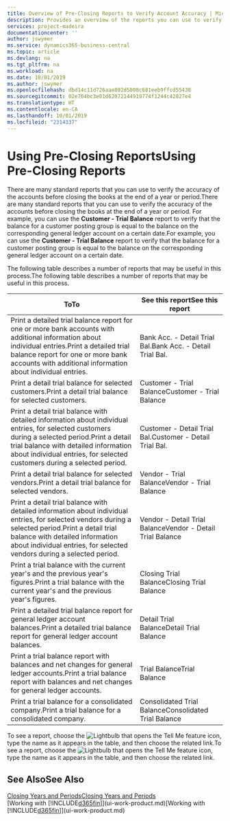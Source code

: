 ```yaml
---
title: Overview of Pre-Closing Reports to Verify Account Accuracy | Microsoft Docs
description: Provides an overview of the reports you can use to verify the accuracy of accounts before closing the books at the end of a year or period.
services: project-madeira
documentationcenter: ''
author: jswymer
ms.service: dynamics365-business-central
ms.topic: article
ms.devlang: na
ms.tgt_pltfrm: na
ms.workload: na
ms.date: 10/01/2019
ms.author: jswymer
ms.openlocfilehash: dbd14c11d726aae802d5008c681eeb9ffcd55438
ms.sourcegitcommit: 02e704bc3e01d62072144919774f1244c42827e4
ms.translationtype: HT
ms.contentlocale: en-CA
ms.lasthandoff: 10/01/2019
ms.locfileid: "2314337"
---
```

# <a name="using-pre-closing-reports"></a><span data-ttu-id="2dd6f-103">Using Pre-Closing Reports</span><span class="sxs-lookup"><span data-stu-id="2dd6f-103">Using Pre-Closing Reports</span></span>
<span data-ttu-id="2dd6f-104">There are many standard reports that you can use to verify the accuracy of the accounts before closing the books at the end of a year or period.</span><span class="sxs-lookup"><span data-stu-id="2dd6f-104">There are many standard reports that you can use to verify the accuracy of the accounts before closing the books at the end of a year or period.</span></span> <span data-ttu-id="2dd6f-105">For example, you can use the **Customer - Trial Balance** report to verify that the balance for a customer posting group is equal to the balance on the corresponding general ledger account on a certain date.</span><span class="sxs-lookup"><span data-stu-id="2dd6f-105">For example, you can use the **Customer - Trial Balance** report to verify that the balance for a customer posting group is equal to the balance on the corresponding general ledger account on a certain date.</span></span>

<span data-ttu-id="2dd6f-106">The following table describes a number of reports that may be useful in this process.</span><span class="sxs-lookup"><span data-stu-id="2dd6f-106">The following table describes a number of reports that may be useful in this process.</span></span>

| <span data-ttu-id="2dd6f-107">To</span><span class="sxs-lookup"><span data-stu-id="2dd6f-107">To</span></span> | <span data-ttu-id="2dd6f-108">See this report</span><span class="sxs-lookup"><span data-stu-id="2dd6f-108">See this report</span></span> |
| --- | --- |
| <span data-ttu-id="2dd6f-109">Print a detailed trial balance report for one or more bank accounts with additional information about individual entries.</span><span class="sxs-lookup"><span data-stu-id="2dd6f-109">Print a detailed trial balance report for one or more bank accounts with additional information about individual entries.</span></span> |<span data-ttu-id="2dd6f-110">Bank Acc. - Detail Trial Bal.</span><span class="sxs-lookup"><span data-stu-id="2dd6f-110">Bank Acc. - Detail Trial Bal.</span></span> |
| <span data-ttu-id="2dd6f-111">Print a detail trial balance for selected customers.</span><span class="sxs-lookup"><span data-stu-id="2dd6f-111">Print a detail trial balance for selected customers.</span></span> |<span data-ttu-id="2dd6f-112">Customer - Trial Balance</span><span class="sxs-lookup"><span data-stu-id="2dd6f-112">Customer - Trial Balance</span></span> |
| <span data-ttu-id="2dd6f-113">Print a detail trial balance with detailed information about individual entries, for selected customers during a selected period.</span><span class="sxs-lookup"><span data-stu-id="2dd6f-113">Print a detail trial balance with detailed information about individual entries, for selected customers during a selected period.</span></span> |<span data-ttu-id="2dd6f-114">Customer - Detail Trial Bal.</span><span class="sxs-lookup"><span data-stu-id="2dd6f-114">Customer - Detail Trial Bal.</span></span> |
| <span data-ttu-id="2dd6f-115">Print a detail trial balance for selected vendors.</span><span class="sxs-lookup"><span data-stu-id="2dd6f-115">Print a detail trial balance for selected vendors.</span></span> |<span data-ttu-id="2dd6f-116">Vendor - Trial Balance</span><span class="sxs-lookup"><span data-stu-id="2dd6f-116">Vendor - Trial Balance</span></span> |
| <span data-ttu-id="2dd6f-117">Print a detail trial balance with detailed information about individual entries, for selected vendors during a selected period.</span><span class="sxs-lookup"><span data-stu-id="2dd6f-117">Print a detail trial balance with detailed information about individual entries, for selected vendors during a selected period.</span></span> |<span data-ttu-id="2dd6f-118">Vendor - Detail Trial Balance</span><span class="sxs-lookup"><span data-stu-id="2dd6f-118">Vendor - Detail Trial Balance</span></span> |
| <span data-ttu-id="2dd6f-119">Print a trial balance with the current year's and the previous year's figures.</span><span class="sxs-lookup"><span data-stu-id="2dd6f-119">Print a trial balance with the current year's and the previous year's figures.</span></span> |<span data-ttu-id="2dd6f-120">Closing Trial Balance</span><span class="sxs-lookup"><span data-stu-id="2dd6f-120">Closing Trial Balance</span></span> |
| <span data-ttu-id="2dd6f-121">Print a detailed trial balance report for general ledger account balances.</span><span class="sxs-lookup"><span data-stu-id="2dd6f-121">Print a detailed trial balance report for general ledger account balances.</span></span> |<span data-ttu-id="2dd6f-122">Detail Trial Balance</span><span class="sxs-lookup"><span data-stu-id="2dd6f-122">Detail Trial Balance</span></span> |
| <span data-ttu-id="2dd6f-123">Print a trial balance report with balances and net changes for general ledger accounts.</span><span class="sxs-lookup"><span data-stu-id="2dd6f-123">Print a trial balance report with balances and net changes for general ledger accounts.</span></span> |<span data-ttu-id="2dd6f-124">Trial Balance</span><span class="sxs-lookup"><span data-stu-id="2dd6f-124">Trial Balance</span></span> |
| <span data-ttu-id="2dd6f-125">Print a trial balance for a consolidated company.</span><span class="sxs-lookup"><span data-stu-id="2dd6f-125">Print a trial balance for a consolidated company.</span></span> |<span data-ttu-id="2dd6f-126">Consolidated Trial Balance</span><span class="sxs-lookup"><span data-stu-id="2dd6f-126">Consolidated Trial Balance</span></span> |

<span data-ttu-id="2dd6f-127">To see a report, choose the ![Lightbulb that opens the Tell Me feature](media/ui-search/search_small.png "Tell me what you want to do") icon, type the name as it appears in the table, and then choose the related link.</span><span class="sxs-lookup"><span data-stu-id="2dd6f-127">To see a report, choose the ![Lightbulb that opens the Tell Me feature](media/ui-search/search_small.png "Tell me what you want to do") icon, type the name as it appears in the table, and then choose the related link.</span></span>

## <a name="see-also"></a><span data-ttu-id="2dd6f-128">See Also</span><span class="sxs-lookup"><span data-stu-id="2dd6f-128">See Also</span></span>
[<span data-ttu-id="2dd6f-129">Closing Years and Periods</span><span class="sxs-lookup"><span data-stu-id="2dd6f-129">Closing Years and Periods</span></span>](year-close-years-periods.md)  
<span data-ttu-id="2dd6f-130">[Working with [!INCLUDE[d365fin](includes/d365fin_md.md)]](ui-work-product.md)</span><span class="sxs-lookup"><span data-stu-id="2dd6f-130">[Working with [!INCLUDE[d365fin](includes/d365fin_md.md)]](ui-work-product.md)</span></span>

